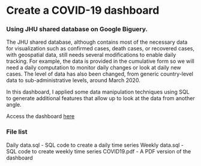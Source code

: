 <h1>Create a COVID-19 dashboard</h1>
<h3>Using JHU shared database on Google Biguery.</h3>

The JHU shared database, although contains most of the necessary data for visualization such as confirmed cases, death cases, or recovered cases, with geospatial data, still needs several modifications to enable daily tracking. For example, the data is provided in the cumulative form so we will need a daily computation to monitor daily changes or look at daily new cases. The level of data has also been changed, from generic country-level data to sub-administrative levels, around March 2020. 

In this dashboard, I applied some data manipulation techniques using SQL to generate additional features that allow up to look at the data from another angle.

Access the dashboard [here](http://bit.ly/covid19QL)
<h3>File list</h3>
Daily data.sql - SQL code to create a daily time series
Weekly  data.sql - SQL code to create weekly time series
COVID19.pdf - A PDF version of the dashboard 
